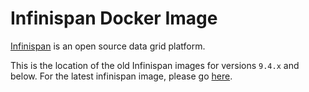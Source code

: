 Infinispan Docker Image 
=======================

[Infinispan](http://infinispan.org/) is an open source data grid platform.

This is the location of the old Infinispan images for versions `9.4.x` and below. For the latest infinispan image,
please go [here](https://github.com/infinispan/infinispan-images).
